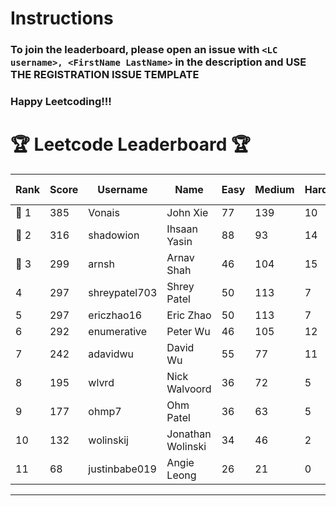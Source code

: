 # Instructions
### To join the leaderboard, please open an issue with `<LC username>, <FirstName LastName>` in the description and USE THE REGISTRATION ISSUE TEMPLATE
### Happy Leetcoding!!!


# 🏆 Leetcode Leaderboard 🏆

| Rank | Score | Username       | Name | Easy | Medium | Hard | Problems Solved |
|------|----------------|-----------------|-------------------|--------------|--------------|--------------|--------------|
| 🥇 1 | 385 | Vonais | John Xie | 77 | 139 | 10 | 226 |
| 🥈 2 | 316 | shadowion | Ihsaan Yasin | 88 | 93 | 14 | 195 |
| 🥉 3 | 299 | arnsh | Arnav Shah | 46 | 104 | 15 | 165 |
| 4 | 297 | shreypatel703 | Shrey Patel | 50 | 113 | 7 | 170 |
| 5 | 297 | ericzhao16 | Eric Zhao | 50 | 113 | 7 | 170 |
| 6 | 292 | enumerative | Peter Wu | 46 | 105 | 12 | 163 |
| 7 | 242 | adavidwu | David Wu | 55 | 77 | 11 | 143 |
| 8 | 195 | wlvrd | Nick Walvoord | 36 | 72 | 5 | 113 |
| 9 | 177 | ohmp7 | Ohm Patel | 36 | 63 | 5 | 104 |
| 10 | 132 | wolinskij | Jonathan Wolinski | 34 | 46 | 2 | 82 |
| 11 | 68 | justinbabe019 | Angie Leong | 26 | 21 | 0 | 47 |
---